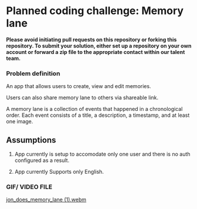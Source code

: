 # Planned coding challenge: Memory lane

**Please avoid initiating pull requests on this repository or forking this repository. To submit your solution, either set up a repository on your own account or forward a zip file to the appropriate contact within our talent team.**

### Problem definition

An app that allows users to create, view and edit memories.

Users can also share memory lane to others via shareable link.

A memory lane is a collection of events that happened in a chronological order. Each event consists of a title, a description, a timestamp, and at least one image.

## Assumptions
1) App currently is setup to accomodate only one user and there is no auth configured as a result.

2) App currently Supports only English.



### GIF/ VIDEO FILE
[jon_does_memory_lane (1).webm](https://github.com/user-attachments/assets/3b89d9fb-f0a0-4513-bce1-34d260cde535)





